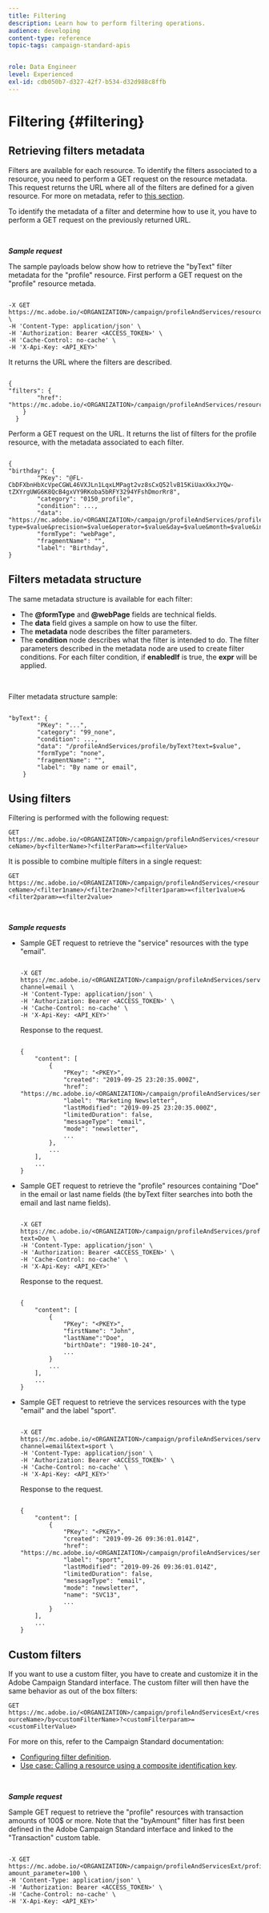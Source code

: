 ```yaml
---
title: Filtering
description: Learn how to perform filtering operations.
audience: developing
content-type: reference
topic-tags: campaign-standard-apis


role: Data Engineer
level: Experienced
exl-id: cdb050b7-d327-42f7-b534-d32d988c8ffb
---
```

# Filtering {#filtering}

## Retrieving filters metadata
  
Filters are available for each resource. To identify the filters associated to a resource, you need to perform a GET request on the resource metadata. This request returns the URL where all of the filters are defined for a given resource. For more on metadata, refer to [this section](metadata-mechanism.md).
  
To identify the metadata of a filter and determine how to use it, you have to perform a GET request on the previously returned URL.

<br/>

***Sample request***

The sample payloads below show how to retrieve the "byText" filter metadata for the "profile" resource. First perform a GET request on the "profile" resource metada.

```

-X GET https://mc.adobe.io/<ORGANIZATION>/campaign/profileAndServices/resourceType/profile \
-H 'Content-Type: application/json' \
-H 'Authorization: Bearer <ACCESS_TOKEN>' \
-H 'Cache-Control: no-cache' \
-H 'X-Api-Key: <API_KEY>'

```

It returns the URL where the filters are described.

```

{
"filters": {
        "href": "https://mc.adobe.io/<ORGANIZATION>/campaign/profileAndServices/resourceType/<PKEY>/filters/"
    }
  }

```

Perform a GET request on the URL. It returns the list of filters for the profile resource, with the metadata associated to each filter.

```

{
"birthday": {
        "PKey": "@FL-CbDFXbnHbXcVpeCGWL46VXJLn1LqxLMPagt2vz8sCxQ52lvB15KiUaxXkxJYQw-tZXYrgUWG6K8QcB4gxVY9RKoba5bRFY3294YFshDmorRr8",
        "category": "0150_profile",
        "condition": ...,
        "data": "https://mc.adobe.io/<ORGANIZATION>/campaign/profileAndServices/profile/birthday?type=$value&precision=$value&operator=$value&day=$value&month=$value&includeStart=$value&endDay=$value&endMonth=$value&includeEnd=$value&relativeValue=$value&nextUnitsValue=$value&previousUnitsValue=$value",
        "formType": "webPage",
        "fragmentName": "",
        "label": "Birthday",
}

```

## Filters metadata structure

The same metadata structure is available for each filter:
  
* The **@formType** and **@webPage** fields are technical fields.
* The **data** field gives a sample on how to use the filter.
* The **metadata** node describes the filter parameters.
* The **condition** node describes what the filter is intended to do. The filter parameters described in the metadata node are used to create filter conditions. For each filter condition, if **enabledIf** is true, the **expr** will be applied.

<br/>

Filter metadata structure sample:

```

"byText": {
        "PKey": "...",
        "category": "99_none",
        "condition": ...,
        "data": "/profileAndServices/profile/byText?text=$value",
        "formType": "none",
        "fragmentName": "",
        "label": "By name or email",
    }

```

## Using filters

Filtering is performed with the following request:
  
`GET https://mc.adobe.io/<ORGANIZATION>/campaign/profileAndServices/<resourceName>/by<filterName>?<filterParam>=<filterValue>`
  
It is possible to combine multiple filters in a single request:
  
`GET https://mc.adobe.io/<ORGANIZATION>/campaign/profileAndServices/<resourceName>/<filter1name>/<filter2name>?<filter1param>=<filter1value>&<filter2param>=<filter2value>`

<br/>

***Sample requests***

* Sample GET request to retrieve the "service" resources with the type "email".

    ```

    -X GET https://mc.adobe.io/<ORGANIZATION>/campaign/profileAndServices/service/byChannel?channel=email \
    -H 'Content-Type: application/json' \
    -H 'Authorization: Bearer <ACCESS_TOKEN>' \
    -H 'Cache-Control: no-cache' \
    -H 'X-Api-Key: <API_KEY>'

    ```

    Response to the request.

    ```

    {
        "content": [
            {
                "PKey": "<PKEY>",
                "created": "2019-09-25 23:20:35.000Z",
                "href": "https://mc.adobe.io/<ORGANIZATION>/campaign/profileAndServices/service/@I_FIiDush4OQPc0mbOVR9USoh36Tt5CsD35lATvQjdWlXrYc0lFkvle2XIwZUbD8GqTVvSp8AfWFUvjkGMe1fPe5nok",
                "label": "Marketing Newsletter",
                "lastModified": "2019-09-25 23:20:35.000Z",
                "limitedDuration": false,
                "messageType": "email",
                "mode": "newsletter",
                ...
            },
            ...
        ],
        ...
    }

    ```

* Sample GET request to retrieve the "profile" resources containing "Doe" in
the email or last name fields (the byText filter searches into both the email and last name fields).

    ```

    -X GET https://mc.adobe.io/<ORGANIZATION>/campaign/profileAndServices/profile/byText?text=Doe \
    -H 'Content-Type: application/json' \
    -H 'Authorization: Bearer <ACCESS_TOKEN>' \
    -H 'Cache-Control: no-cache' \
    -H 'X-Api-Key: <API_KEY>'

    ```

    Response to the request.

    ```

    {
        "content": [
            {
                "PKey": "<PKEY>",
                "firstName": "John",
                "lastName":"Doe",
                "birthDate": "1980-10-24",
                ...
            }
            ...
        ],
        ...
    }

    ```

* Sample GET request to retrieve the services resources with the type "email" and the label "sport".

    ```

    -X GET https://mc.adobe.io/<ORGANIZATION>/campaign/profileAndServices/service/byChannel/byText?channel=email&text=sport \
    -H 'Content-Type: application/json' \
    -H 'Authorization: Bearer <ACCESS_TOKEN>' \
    -H 'Cache-Control: no-cache' \
    -H 'X-Api-Key: <API_KEY>'

    ```

    Response to the request.

    ```

    {
        "content": [
            {
                "PKey": "<PKEY>",
                "created": "2019-09-26 09:36:01.014Z",
                "href": "https://mc.adobe.io/<ORGANIZATION>/campaign/profileAndServices/service/<PKEY>",
                "label": "sport",
                "lastModified": "2019-09-26 09:36:01.014Z",
                "limitedDuration": false,
                "messageType": "email",
                "mode": "newsletter",
                "name": "SVC13",
                ...
            }
        ],
        ...
    }

    ```

## Custom filters
  
If you want to use a custom filter, you have to create and customize it in the Adobe Campaign Standard interface. The custom filter will then have the same behavior as out of the box filters:

`GET https://mc.adobe.io/<ORGANIZATION>/campaign/profileAndServicesExt/<resourceName>/by<customFilterName>?<customFilterparam>=<customFilterValue>`
  
For more on this, refer to the Campaign Standard documentation:
  
* [Configuring filter definition](https://helpx.adobe.com/campaign/standard/developing/using/configuring-filter-definition.html).
* [Use case: Calling a resource using a composite identification key](https://experienceleague.adobe.com/docs/campaign-standard/using/developing/adding-or-extending-a-resource/uc-calling-resource-id-key.html).

<br/>

***Sample request***

Sample GET request to retrieve the "profile" resources with transaction amounts of 100$ or more. Note that the "byAmount" filter has first been defined in the Adobe Campaign Standard interface and linked to the "Transaction" custom table.

```

-X GET https://mc.adobe.io/<ORGANIZATION>/campaign/profileAndServicesExt/profile/byAmount?amount_parameter=100 \
-H 'Content-Type: application/json' \
-H 'Authorization: Bearer <ACCESS_TOKEN>' \
-H 'Cache-Control: no-cache' \
-H 'X-Api-Key: <API_KEY>'

```

<!--
Response to the request.

```

{
    "content": [
        {
            "PKey": "<PKEY>",
            "builtIn": false,
            "created": "2019-09-26 09:36:01.014Z",
            "desc": "",
            "end": "",
            "href": "https://mc.adobe.io/<ORGANIZATION>/campaign/profileAndServices/profile/<PKEY>",
            ...
        }
    ],
}

```

-->

<!-- exemple à vérifier de bout en bout-->

<!--+category = query editor
privacy ?
displayFOrmat ?
pour faire un POST sur une enum, il faut lui passer le @name décrit dans le noeud values, chaque @name a une correspondance en format = au format définit par le resType
-->





<!--
 if link ou collection.* resName +
* resTarget tout ca, ca va ensemble : le système de lien, resTarget va donner la ressource targetée par le lien. type
resType = type technique (long..) resType = link alors unbound='false' ou 'true'
If type = enumeration alors champ "values" rajouté et les valeurs sont dans values
pour faire un POST sur une enum, il faut lui passer le @name décrit dans le noeud values, chaque @name a une correspondance en format = au format définit par le resType
ail faut que la valeur poster soit conforme ,elle doit valider la dataPolicy . La dataPolicy peut soit controler la valeur (email invalide), soit transformé (cas du smartCase par exemple)
type dans les metadata = type de haut-niveau (nombre, text)
-->
